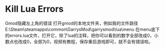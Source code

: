 # Kill Lua Errors
Gmod隐藏左上角的错误
打开gmod的本地文件夹，例如我的文件路径 E:\Steam\steamapps\common\GarrysMod\garrysmod\lua\menu 在menu底下的errors.lua文件，打开它，除了lua的注释，把你可以看到的数字全部改成0，小数点也改成0，全部为0，视频有教程，保存重启游戏即可，就不会有错误啦。
